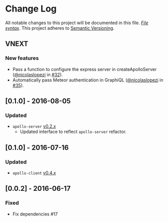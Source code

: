 # Change Log
All notable changes to this project will be documented in this file. [*File syntax*](http://keepachangelog.com/).
This project adheres to [Semantic Versioning](http://semver.org/).

## VNEXT
### New features

- Pass a function to configure the express server in createApolloServer ([@nicolaslopezj](https://github.com/nicolaslopezj) in [#32](https://github.com/apollostack/meteor-integration/pull/32)).
- Automatically pass Meteor authentication in GraphiQL ([@nicolaslopezj](https://github.com/nicolaslopezj) in [#35](https://github.com/apollostack/meteor-integration/pull/35)).

## [0.1.0] - 2016-08-05
### Updated

- `apollo-server` [v0.2.x](https://github.com/apollostack/apollo-server/blob/cc15ebfb1c9637989e09976c8416b4fd5c2b6728/CHANGELOG.md)
  - Updated interface to reflect `apollo-server` refactor.

## [0.1.0] - 2016-07-16
### Updated

- `apollo-client` [v0.4.x](https://github.com/apollostack/apollo-client/blob/master/CHANGELOG.md#v040)

## [0.0.2] - 2016-06-17
### Fixed

- Fix dependencies #17
